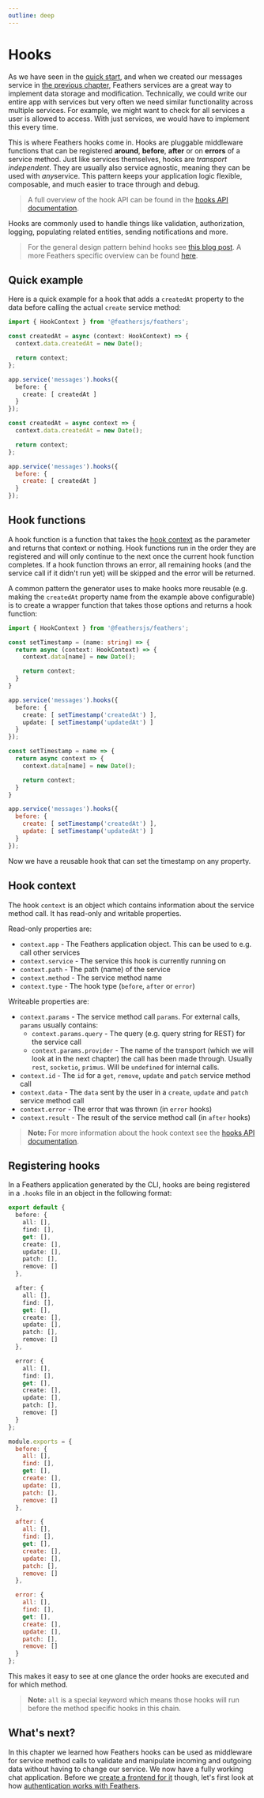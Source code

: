 ```yaml
---
outline: deep
---
```


# Hooks

As we have seen in the [quick start](./starting.md),  and when we created our messages service in [the previous chapter](./services.md), Feathers services are a great way to implement data storage and modification. Technically, we could write our entire app with services but very often we need similar functionality across multiple services. For example, we might want to check for all services a user is allowed to access. With just services, we would have to implement this every time.

This is where Feathers hooks come in. Hooks are pluggable middleware functions that can be registered __around__, __before__, __after__ or on __errors__ of a service method. Just like services themselves, hooks are *transport independent*. They are usually also service agnostic, meaning they can be used with ​*any*​ service. This pattern keeps your application logic flexible, composable, and much easier to trace through and debug.

<BlockQuote type="info">

A full overview of the hook API can be found in the [hooks API documentation](../../api/hooks.md).

</BlockQuote>

Hooks are commonly used to handle things like validation, authorization, logging, populating related entities, sending notifications and more.

<BlockQuote type="tip">

For the general design pattern behind hooks see [this blog post](https://blog.feathersjs.com/design-patterns-for-modern-web-apis-1f046635215). A more Feathers specific overview can be found [here](https://blog.feathersjs.com/api-service-composition-with-hooks-47af13aa6c01).

</BlockQuote>

## Quick example

Here is a quick example for a hook that adds a `createdAt` property to the data before calling the actual `create` service method:



<LanguageBlock global-id="ts">

```ts
import { HookContext } from '@feathersjs/feathers';

const createdAt = async (context: HookContext) => {
  context.data.createdAt = new Date();

  return context;
};

app.service('messages').hooks({
  before: {
    create: [ createdAt ]
  }
});
```

</LanguageBlock>

<LanguageBlock global-id="js">

```js
const createdAt = async context => {
  context.data.createdAt = new Date();

  return context;
};

app.service('messages').hooks({
  before: {
    create: [ createdAt ]
  }
});
```

</LanguageBlock>



## Hook functions

A hook function is a function that takes the [hook context](#hook-context) as the parameter and returns that context or nothing. Hook functions run in the order they are registered and will only continue to the next once the current hook function completes. If a hook function throws an error, all remaining hooks (and the service call if it didn't run yet) will be skipped and the error will be returned.

A common pattern the generator uses to make hooks more reusable (e.g. making the `createdAt` property name from the example above configurable) is to create a wrapper function that takes those options and returns a hook function:



<LanguageBlock global-id="ts">

```ts
import { HookContext } from '@feathersjs/feathers';

const setTimestamp = (name: string) => {
  return async (context: HookContext) => {
    context.data[name] = new Date();

    return context;
  }
}

app.service('messages').hooks({
  before: {
    create: [ setTimestamp('createdAt') ],
    update: [ setTimestamp('updatedAt') ]
  }
});
```

</LanguageBlock>

<LanguageBlock global-id="js">

```js
const setTimestamp = name => {
  return async context => {
    context.data[name] = new Date();

    return context;
  }
}

app.service('messages').hooks({
  before: {
    create: [ setTimestamp('createdAt') ],
    update: [ setTimestamp('updatedAt') ]
  }
});
```

</LanguageBlock>



Now we have a reusable hook that can set the timestamp on any property.

## Hook context

The hook `context` is an object which contains information about the service method call. It has read-only and writable properties.

Read-only properties are:

- `context.app` - The Feathers application object. This can be used to e.g. call other services
- `context.service` - The service this hook is currently running on
- `context.path` - The path (name) of the service
- `context.method` - The service method name
- `context.type` - The hook type (`before`, `after` or `error`)

Writeable properties are:

- `context.params` - The service method call `params`. For external calls, `params` usually contains:
  - `context.params.query` - The query (e.g. query string for REST) for the service call
  - `context.params.provider` - The name of the transport (which we will look at in the next chapter) the call has been made through. Usually `rest`, `socketio`, `primus`. Will be `undefined` for internal calls.
- `context.id` - The `id` for a `get`, `remove`, `update` and `patch` service method call
- `context.data` - The `data` sent by the user in a `create`, `update` and `patch` service method call
- `context.error` - The error that was thrown (in `error` hooks)
- `context.result` - The result of the service method call (in `after` hooks)

> __Note:__ For more information about the hook context see the [hooks API documentation](../../api/hooks.md).

## Registering hooks

In a Feathers application generated by the CLI, hooks are being registered in a `.hooks` file in an object in the following format:



<LanguageBlock global-id="ts">

```ts
export default {
  before: {
    all: [],
    find: [],
    get: [],
    create: [],
    update: [],
    patch: [],
    remove: []
  },

  after: {
    all: [],
    find: [],
    get: [],
    create: [],
    update: [],
    patch: [],
    remove: []
  },

  error: {
    all: [],
    find: [],
    get: [],
    create: [],
    update: [],
    patch: [],
    remove: []
  }
};
```

</LanguageBlock>

<LanguageBlock global-id="js">

```js
module.exports = {
  before: {
    all: [],
    find: [],
    get: [],
    create: [],
    update: [],
    patch: [],
    remove: []
  },

  after: {
    all: [],
    find: [],
    get: [],
    create: [],
    update: [],
    patch: [],
    remove: []
  },

  error: {
    all: [],
    find: [],
    get: [],
    create: [],
    update: [],
    patch: [],
    remove: []
  }
};
```

</LanguageBlock>



This makes it easy to see at one glance the order hooks are executed and for which method.

> __Note:__ `all` is a special keyword which means those hooks will run before the method specific hooks in this chain.

## What's next?

In this chapter we learned how Feathers hooks can be used as middleware for service method calls to validate and manipulate incoming and outgoing data without having to change our service. We now have a fully working chat application. Before we [create a frontend for it](../frontend/javascript.md) though, let's first look at how [authentication works with Feathers](./authentication.md).
